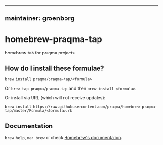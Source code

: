 
---
maintainer: groenborg
---

# homebrew-praqma-tap
homebrew tab for praqma projects

## How do I install these formulae?
`brew install praqma/praqma-tap/<formula>`

Or `brew tap praqma/praqma-tap` and then `brew install <formula>`.

Or install via URL (which will not receive updates):

```
brew install https://raw.githubusercontent.com/praqma/homebrew-praqma-tap/master/Formula/<formula>.rb
```

## Documentation
`brew help`, `man brew` or check [Homebrew's documentation](https://github.com/Homebrew/brew/tree/master/docs#readme).
